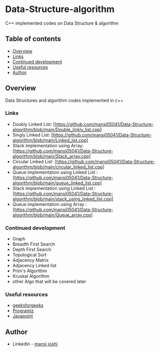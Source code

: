 # Data-Structure-algorithm
C++ implemented codes on Data Structure &amp; algorithm

## Table of contents

- [Overview](#overview)
- [Links](#links)
- [Continued development](#continued-development)
- [Useful resources](#useful-resources)
- [Author](#author)

## Overview
Data Structures and algorithm codes implemented in c++

### Links

- Doubly Linked List: [https://github.com/mansi05041/Data-Structure-algorithm/blob/main/Double_linkly_list.cpp]
- Singly Linked List: [https://github.com/mansi05041/Data-Structure-algorithm/blob/main/Linked_list.cpp]
- Stack implementation using Array: [https://github.com/mansi05041/Data-Structure-algorithm/blob/main/Stack_array.cpp]
- Circular Linked List: [https://github.com/mansi05041/Data-Structure-algorithm/blob/main/circular_linked_list.cpp]
- Queue implementation  using Linked List : [https://github.com/mansi05041/Data-Structure-algorithm/blob/main/queue_linked_list.cpp]
- Stack implementation using Linked List : [https://github.com/mansi05041/Data-Structure-algorithm/blob/main/stack_using_linked_list.cpp]
- Queue implementation using Array : [https://github.com/mansi05041/Data-Structure-algorithm/blob/main/Queue_array.cpp]

### Continued development
- Graph
- Breadth First Search
- Depth First Search
- Topological Sort
- Adjacency Matrix
- Adjacency Linked list
- Prim's Algorithm
- Kruskal Algorithm
- other Algo that will be covered later 

### Useful resources

- [geeksforgeeks](https://www.geeksforgeeks.org/graph-data-structure-and-algorithms/?ref=shm)
- [Programiz](https://www.programiz.com/dsa) 
- [Javapoint](https://www.javatpoint.com/data-structure-tutorial)

## Author
- Linkedin - [mansi joshi](https://www.linkedin.com/in/mansi-joshi-663aa81a0/)
